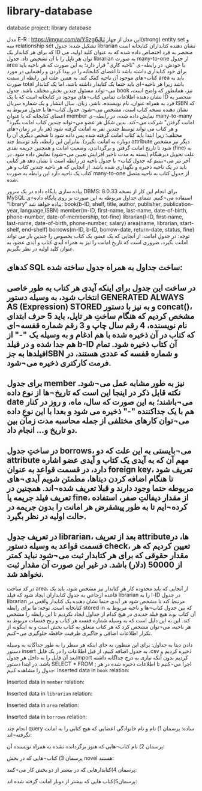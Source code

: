 # library-database
database project: library database

مدل E-R :
https://imgur.com/a/YSzg6JU
این مدل از چهار(strong) entity set و سه relationship set  تشکیل شده:
جدول librarian نشان دهنده کتابداران کتابخانه است که برای هر کتابدار یک ID منحصر به فرد اختصاص داده شده که به عنوان کلید اولیه، می توان هر تاپل را با آن تشخیص داد. جدول librarian به صورت many-to-one از جدول area با خودش، در رابطه¬ی "ناحیه کاری" قرار دارد؛ به این صورت که هر ناحیه باید برای خود کتابداری داشته باشد تا اعضای کتابخانه را در پیدا کردن و راهنمایی در مورد کتاب¬های موجود آن ناحیه کمک کند. به همین علت این رابطه از سمت area باید به صورت total باشد زیرا هر ناحیه¬ای باید حتما یک کتابدار داشته باشد، اما یک کتابدار می¬تواند مسئول چندین بخش مختلف باشد.
جدول book نیز، همانطور که واضح است، نشان دهنده اطلاعات تمامی کتاب¬های موجود در کتابخانه است که با یک ID منحصر به فرد به همراه عنوان، نام نویسنده، ناشر، زبان، سال انتشار و یک شماره سریال ISBN که نشان دهنده نسخه کتاب است، مشخص می¬شود. جدول کتاب¬ها با جدول مربوط به  اعضای کتابخانه که با عنوان member نمایش داده شده، در رابطه¬ی many-to-many "امانت گرفتن" شرکت می¬کند. بدین شکل هر عضو می¬تواند چندین کتاب امانت بگیرد و هر کتاب می تواند توسط چندین نفر به امانت گرفته شود (هر بار در زمان¬های مختلف؛ زیرا ابتدا باید کتاب امانت گرفته شده پس داده شود تا شخص دیگری آن را دوباره به امانت بگیرد). بنابراین این رابطه، باید توسط چند attribute دیگر نیز مشخص شود تا تاریخ امانت گرفتن و برگرداندن، وضعیتِ امانت و همچنین جریمه نقدی (fine) به علت تحویل دیرهنگام (بسته به مدت تاخیر افزایش تعیین می¬شود) نمایش داده شود.
در آخر نیز می¬بینیم که جدول کتاب¬ با جدول ناحیه در رابطه است تا نشان دهد هر کتابی باید در یک ناحیه ذخیره و نگهداری شده باشد. از آنجایی که هر ناحیه چندین کتاب و هر کتاب یک ناحیه دارد این رابطه به صورت many-to-one از جدول کتاب به ناحیه متصل شده.

پیاده سازی پایگاه داده در یک سرور DBMS:
برای انجام این کار از نسخه 8.0.33 MySQL استفاده می¬کنیم.
شمای جداول مربوطه به این صورت بر روی پایگاه داده¬ی “library” پیاده خواهد شد:
book(b-ID, shelf, title, author, publisher, publication-year, language,ISBN)
member(m-ID, first-name, last-name, date-of-birth, phone-number, date-of-membership, tot-fine)
librarian(l-ID, first-name, last-name, date-of-birth, phone-number, salary)
area(name, librarian, start-shelf, end-shelf)
borrows(m-ID, b-ID, borrow-date, return-date, status, fine)
توجه: در جدولِ امانت، از آنجایی که یک عضو، یک کتاب بخصوص را چندین بار می تواند امانت بگیرد، ضروری است که تاریخِ امانت را نیز به همراه آیدی کتاب و آیدی عضو، به عنوان کلید اولیه در نظر بگیریم.

کدهای SQL ساخت جداول به همراه جدول  ساخته شده:
--------------
در ساخت این جدول برای اینکه آیدی هر کتاب به طور خاصی انتخاب شود، به وسیله دستور 
GENERATED ALWAYS AS (Expression) STORED
و به نیز با دستور concat()، مشخص کردیم که هنگام ساختِ هر تاپل، باید 5 حرف ابتدای نام نویسنده، 4 رقم سال چاپ و 3 رقم شماره قفسه¬ای که کتاب در آن ذخیره شده با هم ادغام و به وسیله یک "-" از هم جدا شده و در فیلد b-ID آن کتاب ذخیره شود. تمام فیلدها به جزISBN  و شماره قفسه که عددی هستند، در فرمت کارکتری ذخیره می¬شود.
---------------
برای جدول member نیز به طور مشابه عمل می¬شود. نکته قابل ذکر در اینجا این است که تاریخ¬ها از نوع داده date می¬باشند؛ به این صورت که سال، ماه، و روز در کنار هم با یک جداکننده "-" ذخیره می شود و بعدا با این نوعِ داده می¬توان کارهای مختلفی از جمله محاسبه مدت زمان بین دو تاریخ و... انجام داد.
--------------
در ساختِ جدول borrows، می¬بایستی به این علت که دو attribute مهم آن که به آیدی یک کتاب و آیدی عضو اشاره دارد، در قسمت قواعد به عنوان foreign key، تعریف شود تا هنگام اضافه کردن دیتاها، مطمئن شویم آیدی¬های مربوطه حتما وجود دارند و قبلا تعریف شده¬اند.
همچنین در تعریف فیلد جریمه یا fine، از مقدار دیفالتِ صفر، استفاده کرده¬ایم تا به طور پیشفرض هر امانت را بدون جریمه در حالت اولیه در نظر بگیرد.
-----------------------
در تعریف جدول librarian، بعد از تعریف attributeها، در قسمت قواعد به وسیله دستور check، تعیین کردیم که هر مقدار حقوقی که برای هر کتابدار ثبت می¬شود نباید کمتر از 50000 (دلار) باشد. در غیر این صورت آن مقدار ثبت نخواهد شد.
---------------------
در کد ساخت area، از آنجایی که باید محدوده کار هر کتابدار نیز مشخص شود، باید یک قاعده ارجاعی به جدول کتابداران ایجاد شود که فیلد librarian را به l-ID در جدول librarian مرتبط کند تا مشخص شود هر آیدی حتما نشان دهنده یک کتابدار واقعی در کتابخانه است.
توجه: ما برای رابطه stored in که بین جدول کتاب¬ها و ناحیه مربوط به آن کتاب بو،د هیچ فیلد جدیدی در هیچ کدام از جداول ایجاد نکردیم تا این رابطه را مشخص کند. این به این دلیل است که به وسیله شماره قفسه هر کتاب و رنج قفسات مربوط به هر ناحیه، می¬توان مشخص کرد که هر کتاب متعلق به کتاب بخش است و به اینگونه از تکرار اطلاعات اضافی و جاگیری ظرفیت حافظه جلوگیری می¬کنیم.

دادن دیتا به جداول:
برای این منظور، به جای اینکه هر سطر را به طور جداگانه به وسیله دستور insert به جدول اضافه کنیم، از قبل اطلاعات را در یک فایل .csv  ذخیره کردیم و بعد آن فایل را به داخل هر جدولimport کردیم بدون آنکه نیازی به درج جداگانه داشته باشد.
در ابتدا دستور
SELECT * FROM <table-name>;
 اجرا می¬کنیم تا اطلاعات ذخیره شده در هر جدول را مشاهده کنیم:
Inserted data in `book` relation:

Inserted data in `member` relation:

Inserted data in `librarian` relation:

Inserted data in `area` relation:

Inserted data in `borrows` relation:


انجام چند query ساده:
پرسمان 1) نام و نام خانوادگی اعضایی که هیچ کتابی را به امانت نگرفته¬اند:

پرسمان 2)   نام کتاب¬هایی که هنوز برگردانده نشده به همراه نویسنده آن:

پرسمان 3) کتاب¬هایی که در بخش novel هستند:

پرسمان 4)کتابدارهایی که در بیشتر از دو بخش کار می¬کنند:

پرسمان5)کتاب هایی که بیشتر از دوبار امانت گرفته شده اند:
